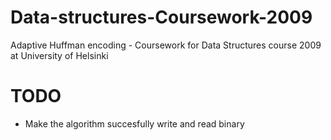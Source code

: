 Data-structures-Coursework-2009
===============================

Adaptive Huffman encoding - Coursework for Data Structures course 2009 at University of Helsinki

TODO
====
- Make the algorithm succesfully write and read binary

